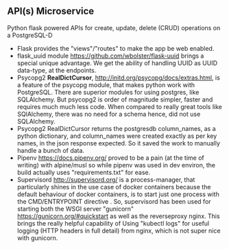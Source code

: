 ## API(s) Microservice
Python flask powered APIs for create, update, delete (CRUD) operations on a PostgreSQL-D
- Flask provides the "views"/"routes" to make the app be web enabled.
- flask_uuid module  https://github.com/wbolster/flask-uuid  brings a special unique advantage. We get the ability of handling UUID as UUID data-type, at the endpoints.
- Psycopg2 __RealDictCursor__, http://initd.org/psycopg/docs/extras.html, is a feature of the psycopg module, that makes python work with PostgreSQL. There are superior modules for using postgres, like SQLAlchemy. But psycopg2 is order of magnitude simpler, faster and requires much much less code. When compared to really great tools like SQlAlchemy, there was no need for a schema hence, did not use SQLAlchemy.
- Psycopg2 RealDictCursor returns the postgresdb column_names, as a python dictionary, and column_names were created exactly as per key names, in the json response expected. So it saved the work to manually handle a bunch of data.
- Pipenv https://docs.pipenv.org/ proved to be a pain (at the time of writing) with alpine/musl so while pipenv was used in dev environ, the build actually uses "requirements.txt" for ease.
- Supervisord  http://supervisord.org/  is a process-manager, that particularly shines in the use case of docker containers because the default behaviour of docker containers, is to start just one process with the CMD/ENTRYPOINT directive
. So, supervisord has been used for starting both the WSGI server "gunicorn" https://gunicorn.org/#quickstart  as well as the reverseproxy nginx. This brings the really helpful capability of Using "kubectl logs" for useful logging (HTTP headers in full detail) from nginx, which is not super nice with gunicorn.
